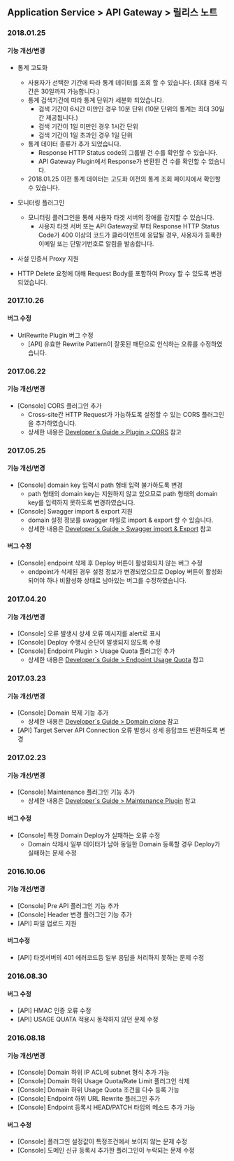 ## Application Service > API Gateway > 릴리스 노트

### 2018.01.25

#### 기능 개선/변경

- 통계 고도화 
  - 사용자가 선택한 기간에 따라 통계 데이터를 조회 할 수 있습니다. (최대 검새 긱간은 30일까지 가능합니다.)
  - 통계 검색기간에 따라 통계 단위가 세분화 되었습니다.  
    - 검색 기간이 6시간 미만인 경우 10분 단위 (10분 단위의 통계는 최대 30일간 제공됩니다.)
    - 검색 기간이 1일 미만인 경우 1시간 단위
    - 검색 기간이 1일 초과인 경우 1일 단위
  - 통계 데이터 종류가 추가 되었습니다. 
    - Response HTTP Status code의 그룹별 건 수를 확인할 수 있습니다.
    - API Gateway Plugin에서 Response가 반환된 건 수를 확인할 수 있습니다.
  - 2018.01.25 이전 통계 데이터는 고도화 이전의 통계 조회 페이지에서 확인할 수 있습니다. 

- 모니터링 플러그인 
  - 모니터링 플러그인을 통해 사용자 타겟 서버의 장애를 감지할 수 있습니다. 
    - 사용자 타겟 서버 또는 API Gateway로 부터 Response HTTP Status Code가 400 이상의 코드가 클라이언트에 응답될 경우, 사용자가 등록한 이메일 또는 단말기번호로 알림을 발송합니다. 

- 사설 인증서 Proxy 지원 

- HTTP Delete 요청에 대해 Request Body를 포함하여 Proxy 할 수 있도록 변경되었습니다. 


### 2017.10.26

#### 버그 수정

- UriRewrite Plugin 버그 수정 
  - [API] 유효한 Rewrite Pattern이 잘못된 패턴으로 인식하는 오류를 수정하였습니다. 

### 2017.06.22

#### 기능 개선/변경

- [Console] CORS 플러그인 추가
  - Cross-site간 HTTP Request가 가능하도록 설정할 수 있는 CORS 플러그인을 추가하였습니다.
  - 상세한 내용은 <a href="/ko/Upcoming%20Products/API%20Gateway/ko/Developer%60s%20Guide/#cors" target="_blank">Developer`s Guide > Plugin > CORS</a> 참고

### 2017.05.25

#### 기능 개선/변경

- [Console] domain key 입력시 path 형태 입력 불가하도록 변경
  - path 형태의 domain key는 지원하지 않고 있으므로 path 형태의 domain key를 입력하지 못하도록 변경하였습니다.  
- [Console] Swagger import & export 지원
  - domain 설정 정보를 swagger 파일로 import & export 할 수 있습니다.  
  - 상세한 내용은 <a href="/ko/Upcoming%20Products/API%20Gateway/ko/Getting%20Started/#swagger-import-export" target="_blank">Developer`s Guide > Swagger import & Export</a> 참고

#### 버그 수정

- [Console] endpoint 삭제 후 Deploy 버튼이 활성화되지 않는 버그 수정
  - endpoint가 삭제된 경우 설정 정보가 변경되었으므로 Deploy 버튼이 활성화되어야 하나 비활성화 상태로 남아있는 버그를 수정하였습니다.

### 2017.04.20

#### 기능 개선/변경

- [Console] 오류 발생시 상세 오류 메시지를 alert로 표시
- [Console] Deploy 수행시 순단이 발생되지 않도록 수정
- [Console] Endpoint Plugin > Usage Quota 플러그인 추가
  - 상세한 내용은 <a href="/ko/Upcoming%20Products/API%20Gateway/ko/Developer%60s%20Guide/#endpoint-usage-quota" target="_blank">Developer`s Guide > Endpoint Usage Quota</a> 참고

### 2017.03.23

#### 기능 개선/변경

- [Console] Domain 복제 기능 추가
  - 상세한 내용은 <a href="/ko/Upcoming%20Products/API%20Gateway/ko/Getting%20Started/#domain_1" target="_blank">Developer`s Guide > Domain clone</a> 참고
- [API] Target Server API Connection 오류 발생시 상세 응답코드 반환하도록 변경

### 2017.02.23

#### 기능 개선/변경

- [Console] Maintenance 플러그인 기능 추가
  - 상세한 내용은 <a href="/ko/Upcoming%20Products/API%20Gateway/ko/Developer%60s%20Guide/#maintenance" target="_blank">Developer`s Guide > Maintenance Plugin</a> 참고

#### 버그 수정

- [Console] 특정 Domain Deploy가 실패하는 오류 수정  
  - Domain 삭제시 일부 데이터가 남아 동일한 Domain 등록할 경우 Deploy가 실패하는 문제 수정

### 2016.10.06

#### 기능 개선/변경

- [Console] Pre API 플러그인 기능 추가
- [Console] Header 변경 플러그인 기능 추가
- [API] 파일 업로드 지원

#### 버그수정

- [API] 타겟서버의 401 에러코드등 일부 응답을 처리하지 못하는 문제 수정

### 2016.08.30

#### 버그 수정

- [API] HMAC 인증 오류 수정
- [API] USAGE QUATA 적용시 동작하지 않던 문제 수정

### 2016.08.18

#### 기능 개선/변경

- [Console] Domain 하위  IP ACL에 subnet 형식 추가 가능
- [Console] Domain 하위 Usage Quota/Rate Limit 플러그인 삭제
- [Console] Domain 하위 Usage Quota 조건을 다수 등록 가능
- [Console] Endpoint 하위 URL Rewrite 플러그인 추가
- [Console] Endpoint 등록시  HEAD/PATCH 타입의 메소드 추가 가능

#### 버그 수정

- [Console] 플러그인 설정값이 특정조건에서 보이지 않는 문제 수정
- [Console] 도메인 신규 등록시 추가한 플러그인이 누락되는 문제 수정
